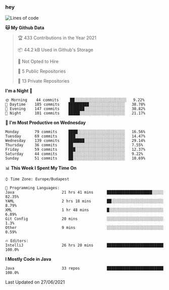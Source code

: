 ### hey

<!--START_SECTION:waka-->
![Lines of code](https://img.shields.io/badge/From%20Hello%20World%20I%27ve%20Written-50105%20lines%20of%20code-blue)

**🐱 My Github Data** 

> 🏆 433 Contributions in the Year 2021
 > 
> 📦 44.2 kB Used in Github's Storage 
 > 
> 🚫 Not Opted to Hire
 > 
> 📜 5 Public Repositories 
 > 
> 🔑 13 Private Repositories  
 > 
**I'm a Night 🦉** 

```text
🌞 Morning    44 commits     ██░░░░░░░░░░░░░░░░░░░░░░░   9.22% 
🌆 Daytime    185 commits    █████████░░░░░░░░░░░░░░░░   38.78% 
🌃 Evening    147 commits    ███████░░░░░░░░░░░░░░░░░░   30.82% 
🌙 Night      101 commits    █████░░░░░░░░░░░░░░░░░░░░   21.17%

```
📅 **I'm Most Productive on Wednesday** 

```text
Monday       79 commits     ████░░░░░░░░░░░░░░░░░░░░░   16.56% 
Tuesday      69 commits     ███░░░░░░░░░░░░░░░░░░░░░░   14.47% 
Wednesday    139 commits    ███████░░░░░░░░░░░░░░░░░░   29.14% 
Thursday     36 commits     ██░░░░░░░░░░░░░░░░░░░░░░░   7.55% 
Friday       59 commits     ███░░░░░░░░░░░░░░░░░░░░░░   12.37% 
Saturday     44 commits     ██░░░░░░░░░░░░░░░░░░░░░░░   9.22% 
Sunday       51 commits     ██░░░░░░░░░░░░░░░░░░░░░░░   10.69%

```


📊 **This Week I Spent My Time On** 

```text
⌚︎ Time Zone: Europe/Budapest

💬 Programming Languages: 
Java                     21 hrs 41 mins      ████████████████████░░░░░   82.35% 
YAML                     2 hrs 18 mins       ██░░░░░░░░░░░░░░░░░░░░░░░   8.79% 
XML                      1 hr 48 mins        █░░░░░░░░░░░░░░░░░░░░░░░░   6.89% 
Git Config               20 mins             ░░░░░░░░░░░░░░░░░░░░░░░░░   1.3% 
Other                    9 mins              ░░░░░░░░░░░░░░░░░░░░░░░░░   0.59%

🔥 Editors: 
IntelliJ                 26 hrs 20 mins      █████████████████████████   100.0%

```

**I Mostly Code in Java** 

```text
Java                     33 repos            █████████████████████████   100.0%

```



 Last Updated on 27/06/2021
<!--END_SECTION:waka-->
